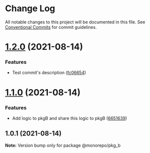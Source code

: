 # Change Log

All notable changes to this project will be documented in this file.
See [Conventional Commits](https://conventionalcommits.org) for commit guidelines.

# [1.2.0](https://github.com/salihcodev/monorepos-design-system/compare/@monorepo/pkg_b@1.1.0...@monorepo/pkg_b@1.2.0) (2021-08-14)


### Features

* Test commit's description ([fc06654](https://github.com/salihcodev/monorepos-design-system/commit/fc0665441276053fc89ffd511a8059a42f8fc015))





# [1.1.0](https://github.com/salihcodev/monorepos-design-system/compare/@monorepo/pkg_b@1.0.1...@monorepo/pkg_b@1.1.0) (2021-08-14)


### Features

* Add logic to pkgB and share this logic to pkgB ([6651639](https://github.com/salihcodev/monorepos-design-system/commit/6651639c31f8e3540261c3180cae362828ba0aea))





## 1.0.1 (2021-08-14)

**Note:** Version bump only for package @monorepo/pkg_b
